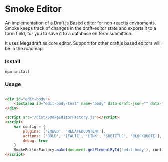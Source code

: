 # Smoke Editor

An implementation of a Draft.js Based editor for non-reactjs enviroments.
Smoke keeps track of changes in the draft-editor state and exports it to a form field, for you to save it to a database on form submittion.

It uses Megadraft as core editor. Support for other draftjs based editors will be in the roadmap.

### Install
`npm install`

### Usage


```html

<div id="edit-body">
    <textarea id="edit-body-text" name="body" data-draft-json="" data-field-name="body"></textarea>
</div>

<script src="/dist/SmokeEditorFactory.js"></script>
<script>
    var config = {
        plugins: ['EMBED', 'RELATEDCONTENT'],
        actions: ['BOLD', 'ITALIC', 'LINK', 'SUBTITLE', 'BLOCKQUOTE'],
        debug: true
    }
    SmokeEditorFactory.make(document.getElementById('edit-body'), config);
</script>

```
